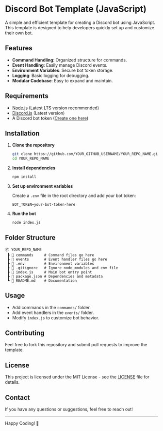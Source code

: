 # Discord Bot Template (JavaScript)

A simple and efficient template for creating a Discord bot using JavaScript. This template is designed to help developers quickly set up and customize their own bot.

## Features

- **Command Handling**: Organized structure for commands.
- **Event Handling**: Easily manage Discord events.
- **Environment Variables**: Secure bot token storage.
- **Logging**: Basic logging for debugging.
- **Modular Codebase**: Easy to expand and maintain.

## Requirements

- [Node.js](https://nodejs.org/) (Latest LTS version recommended)
- [Discord.js](https://discord.js.org/) (Latest version)
- A Discord bot token ([Create one here](https://discord.com/developers/applications))

## Installation

1. **Clone the repository**

   ```bash
   git clone https://github.com/YOUR_GITHUB_USERNAME/YOUR_REPO_NAME.git
   cd YOUR_REPO_NAME
   ```

2. **Install dependencies**

   ```bash
   npm install
   ```

3. **Set up environment variables**

   Create a `.env` file in the root directory and add your bot token:

   ```env
   BOT_TOKEN=your-bot-token-here
   ```

4. **Run the bot**

   ```bash
   node index.js
   ```

## Folder Structure

```
📦 YOUR_REPO_NAME
 ┣ 📂 commands     # Command files go here
 ┣ 📂 events       # Event handler files go here
 ┣ 📜 .env         # Environment variables
 ┣ 📜 .gitignore   # Ignore node_modules and env file
 ┣ 📜 index.js     # Main bot entry point
 ┣ 📜 package.json # Dependencies and metadata
 ┗ 📜 README.md    # Documentation
```

## Usage

- Add commands in the `commands/` folder.
- Add event handlers in the `events/` folder.
- Modify `index.js` to customize bot behavior.

## Contributing

Feel free to fork this repository and submit pull requests to improve the template.

## License

This project is licensed under the MIT License - see the [LICENSE](LICENSE) file for details.

## Contact

If you have any questions or suggestions, feel free to reach out!

---
Happy Coding! 🚀
